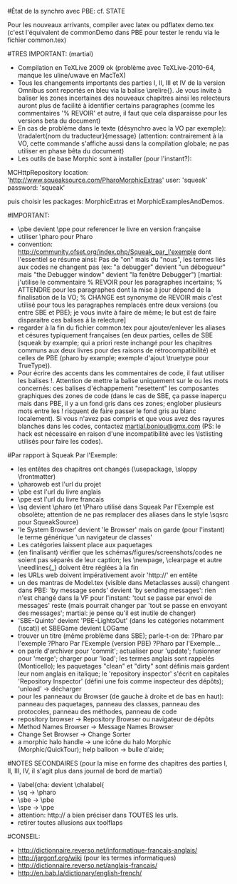 #État de la synchro avec PBE: cf. STATE

Pour les nouveaux arrivants, compiler avec latex ou pdflatex demo.tex
(c'est l'équivalent de commonDemo dans PBE pour tester le rendu via le
fichier common.tex)

#TRES IMPORTANT: (martial)
* Compilation en TeXLive 2009 ok (problème avec TeXLive-2010-64, manque
les uline/uwave en MacTeX)
* Tous les changements importants des parties I, II, III et IV de la
version Omnibus sont reportés en bleu via la balise \arelire{}. Je
vous invite à baliser les zones incertaines des nouveaux chapitres
ainsi les relecteurs auront plus de facilité à identifier certains
paragraphes (comme les commentaires '% REVOIR' et autre, il faut que
cela disparaisse pour les versions beta du document)
* En cas de problème dans le texte (désynchro avec la VO par exemple):
\tradalert{nom du traducteur}{message} (attention: contrairement à la
VO, cette commande s'affiche aussi dans la compilation globale; ne pas
utiliser en phase bêta du document)
* Les outils de base Morphic sont à installer (pour l'instant?):

MCHttpRepository
	location: 'http://www.squeaksource.com/PharoMorphicExtras'
	user: 'squeak'
	password: 'squeak'

puis choisir les packages: MorphicExtras et MorphicExamplesAndDemos.

#IMPORTANT:
* \pbe devient \ppe pour referencer le livre en version française
* utiliser \pharo pour Pharo
* convention:
http://community.ofset.org/index.php/Squeak_par_l'exemple dont
l'essentiel se résume ainsi: Pas de "on" mais du "nous", les termes
liés aux codes ne changent pas (ex: "a debugger" devient "un
débogueur" mais "the Debugger window" devient "la fenêtre Debugger")
[martial: j'utilise le commentaire % REVOIR pour les paragraphes
incertains; % ATTENDRE pour les paragraphes dont la mise à jour dépend
de la finalisation de la VO; % CHANGE est synonyme de REVOIR mais
c'est utilisé pour tous les paragraphes remplacés entre deux versions
(ou entre SBE et PBE); je vous invite à faire de même; le but est de
faire disparaitre ces balises à la relecture]
* regarder à la fin du fichier common.tex pour ajouter/enlever les
aliases et césures typiquement françaises (en deux parties, celles de
SBE (squeak by example; qui a priori reste inchangé pour les chapitres
communs aux deux livres pour des raisons de rétrocompatibilité) et
celles de PBE (pharo by example; exemple d'ajout \truetype pour TrueType)).
* Pour écrire des accents dans les commentaires de code, il faut
utiliser les balises !. Attention de mettre la balise uniquement sur
le ou les mots concernés: ces balises d'échappement "resettent" les
composantes graphiques des zones de code (dans le cas de SBE, ça passe
inaperçu mais dans PBE, il y a un fond gris dans ces zones; englober
plusieurs mots entre les ! risquent de faire passer le fond gris au
blanc localement). Si vous n'avez pas compris et que vous avez des
rayures blanches dans les codes, contactez martial.boniou@gmx.com (PS:
le hack est nécessaire en raison d'une incompatibilité avec les
\lstlisting utilisés pour faire les codes).

#Par rapport à Squeak Par l'Exemple:
* les entêtes des chapitres ont changés (\usepackage, \sloppy
\frontmatter)
* \pharoweb est l'url du projet
* \pbe est l'url du livre anglais
* \ppe est l'url du livre francais
* \sq devient \pharo (et \Pharo utilisé dans Squeak Par l'Exemple est
obsolète; attention de ne pas remplacer des aliases dans le style
\sqsrc pour SqueakSource)
* 'le System Browser' devient 'le Browser' mais on garde (pour l'instant) le
terme générique 'un navigateur de classes'
* Les catégories laissent place aux paquetages
* (en finalisant) vérifier que les schémas/figures/screenshots/codes
ne soient pas séparés de leur caption; les \newpage, \clearpage et
autre \needlines{_} doivent être réglées à la fin
* les URLs web doivent impérativement avoir 'http://' en entête
* un des mantras de Model.tex (visible dans Metaclasses aussi)
changent dans PBE: 'by message sends' devient 'by sending messages':
rien n'est changé dans la VF pour l'instant: 'tout se passe par envoi
de messages' reste (mais pourrait changer par 'tout se passe en
envoyant des messages'; martial: je pense qu'il est inutile de
changer)
* 'SBE-Quinto' devient 'PBE-LightsOut' (dans les catégories notamment
(\scat)) et SBEGame devient LOGame
* trouver un titre (même problème dans SBE); parle-t-on de:
?Pharo par l'exemple
?Pharo Par l'Exemple (version PBE)
?Pharo par l'Exemple...
* on parle d'archiver pour 'commit'; actualiser pour 'update';
fusionner pour 'merge'; charger pour 'load'; les termes anglais sont
rappelés (Monticello); les paquetages "clean" et "dirty" sont définis
mais gardent leur nom anglais en italique; le 'repository inspector'
s'écrit en capitales 'Repository Inspector' (défini une fois comme
inspecteur des dépôts); 'unload' -> décharger
* pour les panneaux du Browser (de gauche à droite et de bas en haut):
panneau des paquetages, panneau des classes, panneau des protocoles,
panneau des méthodes, panneau de code
* repository browser -> Repository Browser ou navigateur de dépôts
* Method Names Browser -> Message Names Browser
* Change Set Browser -> Change Sorter
* a morphic halo handle -> une icône du halo Morphic
(Morphic/QuickTour); help balloon -> bulle d'aide; 

#NOTES SECONDAIRES (pour la mise en forme des chapitres des parties I, II, III, IV, il s'agit plus dans journal de bord de martial)
* \label{cha: devient \chalabel{
* \sq -> \pharo
* \sbe -> \pbe
* \spe -> \ppe
* attention: http:// a bien préciser dans TOUTES les urls.
* retirer toutes allusions aux toolflaps

#CONSEIL:
* http://dictionnaire.reverso.net/informatique-francais-anglais/
* http://jargonf.org/wiki (pour les termes informatiques)
* http://dictionnaire.reverso.net/anglais-francais/
* http://en.bab.la/dictionary/english-french/

